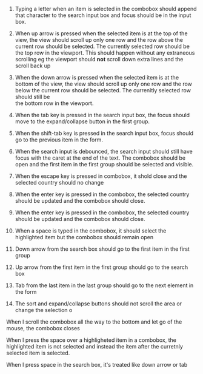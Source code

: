 1. Typing a letter when an item is selected in the combobox should append that character
to the search input box and focus should be in the input box. 

2. When up arrow is pressed when the selected item is at the top of the
   view, the view should scroll up only one row and the row above the current
   row should be selected. The currently selected row should be the
   top row in the viewport. This should happen without any extraneous
   scrolling eg the viewport should **not** scroll down extra lines and
   the scroll back up

3. When the down arrow is pressed when the selected item is at the bottom of the
   view, the view should scroll up only one row and the row below the current
  row should be selected. The currenltly selected row should still be  
  the bottom row in the viewport.

4. When the tab key is pressed in the search input box, the focus should move to
  the expand/collapse button in the first group.

5. When the shift-tab key is pressed in the search input box, focus should
   go to the previous item in the form.

6. When the search input is debounced, the search input should still have
 focus with the caret at the end of the text. The combobox should be 
 open and the first item in the first group should be selected and
 visible.

7. When the escape key is pressed in combobox, it shold close and the 
   selected country should no change

8. When the enter key is pressed in the combobox, the selected country should
   be updated and the combobox should close.

9. When the enter key is pressed in the combobox, the selected country should
    be updated and the combobox should close.
    
10. When a space is typed in the combobox, it should select the  
    highlighted item but the combobox should remain open

11. Down arrow from the search box should go to the first item in the first group

12. Up arrow from the first item in the first group should go to the search box 

13. Tab from the last item in the last group should go to the next
    element in the form

14. The sort and expand/collapse buttons should not scroll the area or change the selection
o


When I scroll the combobox all the way to the bottom and let go of the mouse, the combobox closes

When I press the space over a highligheted item in a combobox, the highlighted
item is not selected and instead the item after the curretnly selected
item is selected.

When I press space in the search box, it's treated like down arrow or tab

